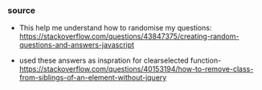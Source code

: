 ### source
* This help me understand how to randomise my questions: https://stackoverflow.com/questions/43847375/creating-random-questions-and-answers-javascript

* used these answers as inspration for clearselected function- https://stackoverflow.com/questions/40153194/how-to-remove-class-from-siblings-of-an-element-without-jquery